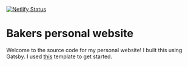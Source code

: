 [![Netlify Status](https://api.netlify.com/api/v1/badges/13b69415-72dd-4063-88bd-bf29a09adb24/deploy-status)](https://app.netlify.com/sites/bakers-personal-site/deploys)

# Bakers personal website

Welcome to the source code for my personal website! I built this using Gatsby. I used [this](https://github.com/alxshelepenok/gatsby-starter-lumen) template to get started.
